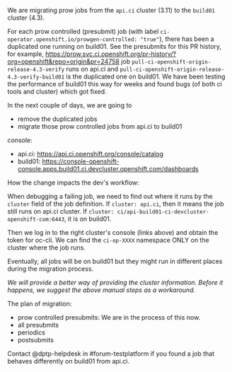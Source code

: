 We are migrating prow jobs from the `api.ci` cluster (3.11) to the `build01` cluster (4.3).

For each prow controlled (presubmit) job (with label `ci-operator.openshift.io/prowgen-controlled: "true"`), there has been a duplicated one running
on build01. See the presubmits for this PR history, for example, 
https://prow.svc.ci.openshift.org/pr-history/?org=openshift&repo=origin&pr=24758 job
`pull-ci-openshift-origin-release-4.3-verify` runs on api.ci and `pull-ci-openshift-origin-release-4.3-verify-build01` is the duplicated
one on build01.
We have been testing the performance of build01 this way for weeks and found bugs (of both ci tools and cluster) which got fixed.

In the next couple of days, we are going to
* remove the duplicated jobs
* migrate those prow controlled jobs from api.ci to build01

console:
* api.ci: https://api.ci.openshift.org/console/catalog
* build01: https://console-openshift-console.apps.build01.ci.devcluster.openshift.com/dashboards

How the change impacts the dev's workflow:

When debugging a failing job, we need to find out where it runs by the `cluster` field of the job definition. 
If `cluster: api.ci`, then it means the job still runs on api.ci cluster.
If `cluster: ci/api-build01-ci-devcluster-openshift-com:6443`, it is on build01.

Then we log in to the right cluster's console (links above) and obtain the token for oc-cli. We can find the `ci-op-XXXX` namespace ONLY on the cluster where the job runs.

Eventually, all jobs will be on build01 but they might run in different places during the migration process.

_We will provide a better way of providing the cluster information. Before it happens, we suggest the above manual steps as a workaround._

The plan of migration:
* prow controlled presubmits: We are in the process of this now.
* all presubmits
* periodics
* postsubmits

Contact @dptp-helpdesk in #forum-testplatform if you found a job that behaves differently on build01 from api.ci.

